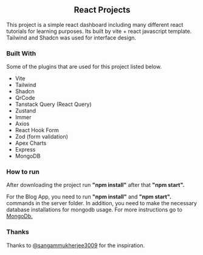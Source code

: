  <h2 align="center">React Projects</h2>

This project is a simple react dashboard including many different react tutorials for learning purposes. Its built by vite + react javascript template. Tailwind and Shadcn was used for interface design.

### Built With

Some of the plugins that are used for this project listed below.

<ul>
    <li>Vite</li>
    <li>Tailwind</li>
    <li>Shadcn</li>
    <li>QrCode</li>
    <li>Tanstack Query (React Query)</li>
    <li>Zustand</li>
    <li>Immer</li>
    <li>Axios</li>
    <li>React Hook Form</li>
    <li>Zod (form validation)</li>
    <li>Apex Charts</li>
    <li>Express</li>
    <li>MongoDB</li>
</ul>

### How to run

After downloading the project run **"npm install"** after that **"npm start".**

For the Blog App, you need to run **"npm install"** and **"npm start".** commands in the server folder. In addition, you need to make the necessary database installations for mongodb usage. For more instructions go to <a href='https://www.mongodb.com/'>MongoDb.</a>

### Thanks

Thanks to <a href='https://www.youtube.com/channel/UCuWZvXIeoDzZKCzpTuC5krQ/'>@sangammukherjee3009</a> for the inspiration. 